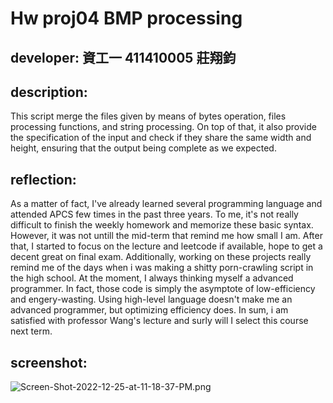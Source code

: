 # Hw proj04 BMP processing
## developer: 資工一 411410005 莊翔鈞
## description: 
This script merge the files given by means of bytes operation, files 
processing functions, and string processing. On top of that, it also 
provide the specification of the input and check if they share the same 
width and height, ensuring that the output being complete as we expected.
## reflection: 
As a matter of fact, I've already learned several programming language and 
attended APCS few times in the past three years. To me, it's not really 
difficult to finish the weekly homework and memorize these basic syntax. 
However, it was not untill the mid-term that remind me how small I am. 
After that, I started to focus on the lecture and leetcode if available, 
hope to get a decent great on final exam. Additionally, working on these 
projects really remind me of the days when i was making a shitty 
porn-crawling script in the high school. At the moment, I always thinking 
myself a advanced programmer. In fact, those code is simply the asymptote 
of low-efficiency and engery-wasting. Using high-level language doesn't 
make me an advanced programmer, but optimizing efficiency does. In sum, i 
am satisfied with professor Wang's lecture and surly will I select this 
course next term.
## screenshot: 

![Screen-Shot-2022-12-25-at-11-18-37-PM.png](https://i.postimg.cc/QCWMDj8J/Screen-Shot-2022-12-25-at-11-18-37-PM.png)
